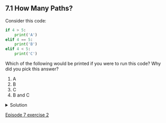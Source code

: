 ## 7.1 How Many Paths?

Consider this code:

```python
if 4 > 5:
    print('A')
elif 4 == 5:
    print('B')
elif 4 < 5:
    print('C')
```

Which of the following would be printed if you were to run this code? Why did you pick this answer?

1. A
1. B
1. C
1. B and C

<details>
  <summary>
    Solution
  </summary>

  C gets printed because the first two conditions, <code>4 > 5</code> and <code>4 == 5</code>, are not true, but <code>4 < 5</code> is true.

  </details>
  
  [Episode 7 exercise 2](episode7_ex2.md)
